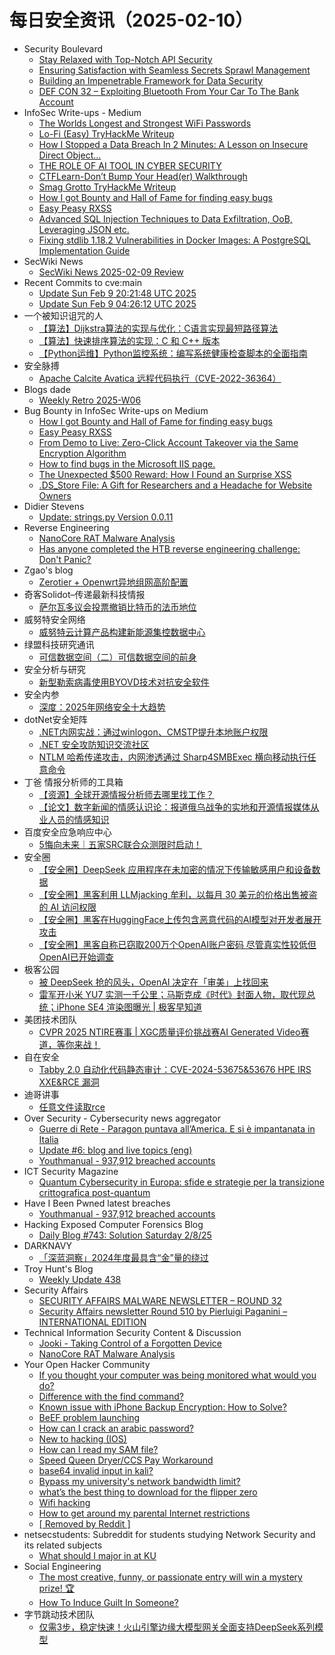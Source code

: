 # 每日安全资讯（2025-02-10）

- Security Boulevard
  - [Stay Relaxed with Top-Notch API Security](https://securityboulevard.com/2025/02/stay-relaxed-with-top-notch-api-security/)
  - [Ensuring Satisfaction with Seamless Secrets Sprawl Management](https://securityboulevard.com/2025/02/ensuring-satisfaction-with-seamless-secrets-sprawl-management/)
  - [Building an Impenetrable Framework for Data Security](https://securityboulevard.com/2025/02/building-an-impenetrable-framework-for-data-security/)
  - [DEF CON 32 –  Exploiting Bluetooth From Your Car To The Bank Account](https://securityboulevard.com/2025/02/def-con-32-exploiting-bluetooth-from-your-car-to-the-bank-account/)
- InfoSec Write-ups - Medium
  - [The Worlds Longest and Strongest WiFi Passwords](https://infosecwriteups.com/the-worlds-longest-and-strongest-wifi-passwords-3d59292a9661?source=rss----7b722bfd1b8d---4)
  - [Lo-Fi (Easy) TryHackMe Writeup](https://infosecwriteups.com/lo-fi-easy-tryhackme-writeup-a46b4e303bfc?source=rss----7b722bfd1b8d---4)
  - [How I Stopped a Data Breach In 2 Minutes: A Lesson on Insecure Direct Object…](https://infosecwriteups.com/how-i-stopped-a-data-breach-in-2-minutes-a-lesson-on-insecure-direct-object-1b4d08443ab7?source=rss----7b722bfd1b8d---4)
  - [THE ROLE OF AI TOOL IN CYBER SECURITY](https://infosecwriteups.com/the-role-of-ai-tool-in-cyber-security-f13dbb787418?source=rss----7b722bfd1b8d---4)
  - [CTFLearn-Don’t Bump Your Head(er) Walkthrough](https://infosecwriteups.com/ctflearn-dont-bump-your-head-er-walkthrough-bad20c66b96c?source=rss----7b722bfd1b8d---4)
  - [Smag Grotto TryHackMe Writeup](https://infosecwriteups.com/smag-grotto-tryhackme-writeup-1018f5ad17df?source=rss----7b722bfd1b8d---4)
  - [How I got Bounty and Hall of Fame for finding easy bugs](https://infosecwriteups.com/how-i-got-bounty-and-hall-of-fame-for-finding-easy-bugs-1a72aefe6c3a?source=rss----7b722bfd1b8d---4)
  - [Easy Peasy RXSS](https://infosecwriteups.com/easy-peasy-rxss-2f4bb1ec1d38?source=rss----7b722bfd1b8d---4)
  - [Advanced SQL Injection Techniques to Data Exfiltration, OoB, Leveraging JSON etc.](https://infosecwriteups.com/advanced-sql-injection-techniques-to-data-exfiltration-oob-leveraging-json-etc-00666c62c92b?source=rss----7b722bfd1b8d---4)
  - [Fixing stdlib 1.18.2 Vulnerabilities in Docker Images: A PostgreSQL Implementation Guide](https://infosecwriteups.com/fixing-stdlib-1-18-2-vulnerabilities-in-docker-images-a-postgresql-implementation-guide-358183e0dd76?source=rss----7b722bfd1b8d---4)
- SecWiki News
  - [SecWiki News 2025-02-09 Review](http://www.sec-wiki.com/?2025-02-09)
- Recent Commits to cve:main
  - [Update Sun Feb  9 20:21:48 UTC 2025](https://github.com/trickest/cve/commit/d948a7cf34bc8923f455a5231430413c5e8378b3)
  - [Update Sun Feb  9 04:26:12 UTC 2025](https://github.com/trickest/cve/commit/79551dae2c939ce01a58505cd3b7cd5aeb0b186d)
- 一个被知识诅咒的人
  - [【算法】Dijkstra算法的实现与优化：C语言实现最短路径算法](https://blog.csdn.net/nokiaguy/article/details/145531502)
  - [【算法】快速排序算法的实现：C 和 C++ 版本](https://blog.csdn.net/nokiaguy/article/details/145531407)
  - [【Python运维】Python监控系统：编写系统健康检查脚本的全面指南](https://blog.csdn.net/nokiaguy/article/details/145531240)
- 安全脉搏
  - [Apache Calcite Avatica 远程代码执行（CVE-2022-36364）](https://www.secpulse.com/archives/205880.html)
- Blogs  dade
  - [Weekly Retro 2025-W06](https://0xda.de/blog/2025/02/weekly-retro-2025-w06/)
- Bug Bounty in InfoSec Write-ups on Medium
  - [How I got Bounty and Hall of Fame for finding easy bugs](https://infosecwriteups.com/how-i-got-bounty-and-hall-of-fame-for-finding-easy-bugs-1a72aefe6c3a?source=rss----7b722bfd1b8d--bug_bounty)
  - [Easy Peasy RXSS](https://infosecwriteups.com/easy-peasy-rxss-2f4bb1ec1d38?source=rss----7b722bfd1b8d--bug_bounty)
  - [From Demo to Live: Zero-Click Account Takeover via the Same Encryption Algorithm](https://infosecwriteups.com/from-demo-to-live-zero-click-account-takeover-via-the-same-encryption-algorithm-38b6cabfb21e?source=rss----7b722bfd1b8d--bug_bounty)
  - [How to find bugs in the Microsoft IIS page.](https://infosecwriteups.com/how-to-find-bugs-in-the-microsoft-iis-page-120c2050b66f?source=rss----7b722bfd1b8d--bug_bounty)
  - [The Unexpected $500 Reward: How I Found an Surprise XSS](https://infosecwriteups.com/from-boredom-to-bounty-the-story-of-a-surprise-xss-get-reward-500-e32dfb879bfd?source=rss----7b722bfd1b8d--bug_bounty)
  - [.DS_Store File: A Gift for Researchers and a Headache for Website Owners](https://infosecwriteups.com/ds-store-file-a-gift-for-researchers-and-a-headache-for-website-owners-219724b99043?source=rss----7b722bfd1b8d--bug_bounty)
- Didier Stevens
  - [Update: strings.py Version 0.0.11](https://blog.didierstevens.com/2025/02/09/update-strings-py-version-0-0-11/)
- Reverse Engineering
  - [NanoCore RAT Malware Analysis](https://www.reddit.com/r/ReverseEngineering/comments/1iln9rr/nanocore_rat_malware_analysis/)
  - [Has anyone completed the HTB reverse engineering challenge: Don't Panic?](https://www.reddit.com/r/ReverseEngineering/comments/1ildrna/has_anyone_completed_the_htb_reverse_engineering/)
- Zgao's blog
  - [Zerotier + Openwrt异地组网高阶配置](https://zgao.top/zerotier-openwrt%e5%bc%82%e5%9c%b0%e7%bb%84%e7%bd%91%e9%ab%98%e9%98%b6%e9%85%8d%e7%bd%ae/)
- 奇客Solidot–传递最新科技情报
  - [萨尔瓦多议会投票撤销比特币的法币地位](https://www.solidot.org/story?sid=80510)
- 威努特安全网络
  - [威努特云计算产品构建新能源集控数据中心](https://mp.weixin.qq.com/s?__biz=MzAwNTgyODU3NQ==&mid=2651131017&idx=1&sn=47e8653ac4eff0a9837f1188282a7705&chksm=80e71639b7909f2f4d0bf01a7b66303cf81e944903c9d8160333b0f46956336e88fe2c521599&scene=58&subscene=0#rd)
- 绿盟科技研究通讯
  - [可信数据空间（二）可信数据空间的前身](https://mp.weixin.qq.com/s?__biz=MzIyODYzNTU2OA==&mid=2247498296&idx=1&sn=84bf1f26f61e83a746656ac324e50dc5&chksm=e84c5ce7df3bd5f133797799a926f6b9de7fcc7ece0cf24e47c9f3c5bec3a8d87edadb0dd363&scene=58&subscene=0#rd)
- 安全分析与研究
  - [新型勒索病毒使用BYOVD技术对抗安全软件](https://mp.weixin.qq.com/s?__biz=MzA4ODEyODA3MQ==&mid=2247490399&idx=1&sn=4930eda061bf1e37abec8fd94f44feee&chksm=902fb477a7583d618495f2c77cad732142e3f8f7ec8411ac345df2da14b284c288843989ddb0&scene=58&subscene=0#rd)
- 安全内参
  - [深度：2025年网络安全十大趋势](https://mp.weixin.qq.com/s?__biz=MzI4NDY2MDMwMw==&mid=2247513679&idx=1&sn=92b5f95ce6b11660af94755528a4d8d7&chksm=ebfaf16fdc8d787941391e32674e266081dbc2715ed2c80f7a053be138ce6387ab8c07debd63&scene=58&subscene=0#rd)
- dotNet安全矩阵
  - [.NET内网实战：通过winlogon、CMSTP提升本地账户权限](https://mp.weixin.qq.com/s?__biz=MzUyOTc3NTQ5MA==&mid=2247498840&idx=1&sn=77d51a59d3cf75aa131a876a2692776d&chksm=fa5952b5cd2edba334596c7d8a89a1c12e8345124572eefae4410022b000563bc499d5d216af&scene=58&subscene=0#rd)
  - [.NET 安全攻防知识交流社区](https://mp.weixin.qq.com/s?__biz=MzUyOTc3NTQ5MA==&mid=2247498840&idx=2&sn=bc3ff19d3718df098a331349c61f5233&chksm=fa5952b5cd2edba31d9fad659eb9aa16ab2c32f455c8b91114cb4ac475ab04cde2c128ace703&scene=58&subscene=0#rd)
  - [NTLM 哈希传递攻击，内网渗透通过 Sharp4SMBExec 横向移动执行任意命令](https://mp.weixin.qq.com/s?__biz=MzUyOTc3NTQ5MA==&mid=2247498840&idx=3&sn=604ee5de2a575ec4fea6042ec9e662ce&chksm=fa5952b5cd2edba3474877b4ceb20716a0265adf257a987c8e1a19d43a83661978f973bd7fdf&scene=58&subscene=0#rd)
- 丁爸 情报分析师的工具箱
  - [【资源】全球开源情报分析师去哪里找工作？](https://mp.weixin.qq.com/s?__biz=MzI2MTE0NTE3Mw==&mid=2651148930&idx=1&sn=feb07a1b42da5eeefd01933952ee5c14&chksm=f1af25b8c6d8acae876061e08753a30dcc4ac4cf395237267b792046eccda8f60b9dc517b95b&scene=58&subscene=0#rd)
  - [【论文】数字新闻的情感认识论：报道俄乌战争的实地和开源情报媒体从业人员的情感知识](https://mp.weixin.qq.com/s?__biz=MzI2MTE0NTE3Mw==&mid=2651148930&idx=2&sn=938416c4ddf7b9286ebb8dd483490ba0&chksm=f1af25b8c6d8acaea959185e2311eafacf9b04a9338720115d31100d6ec454b09b5e7a6f3946&scene=58&subscene=0#rd)
- 百度安全应急响应中心
  - [5悔向未来｜五家SRC联合众测限时启动！](https://mp.weixin.qq.com/s?__biz=MzA4ODc0MTIwMw==&mid=2652542200&idx=1&sn=e37ada7eb93f83a05ab26e2a35fba45a&chksm=8bcbb0c4bcbc39d2eccccd5a90249582656c3a4fd765480f673a244c9d009fa4d808f29af509&scene=58&subscene=0#rd)
- 安全圈
  - [【安全圈】DeepSeek 应用程序在未加密的情况下传输敏感用户和设备数据](https://mp.weixin.qq.com/s?__biz=MzIzMzE4NDU1OQ==&mid=2652067721&idx=1&sn=fd6e5278ffdaa6a2bc2cd75bf7489edf&chksm=f36e7bc9c419f2df4d8a72f54ec4dc4cdfd3621f7189b92a33134a7d7146e22426def0ebbe41&scene=58&subscene=0#rd)
  - [【安全圈】黑客利用 LLMjacking 牟利，以每月 30 美元的价格出售被盗的 AI 访问权限](https://mp.weixin.qq.com/s?__biz=MzIzMzE4NDU1OQ==&mid=2652067721&idx=2&sn=6318faf5565268c7590c5ce1ffbb4f9d&chksm=f36e7bc9c419f2df79f0bff1044125b2ea3f5b89c4c66c5baf6ad9fb88dfab28073d13427fff&scene=58&subscene=0#rd)
  - [【安全圈】黑客在HuggingFace上传包含恶意代码的AI模型对开发者展开攻击](https://mp.weixin.qq.com/s?__biz=MzIzMzE4NDU1OQ==&mid=2652067721&idx=3&sn=e5e71e4b9b41dab1cc4c012bcce9bb59&chksm=f36e7bc9c419f2df607b73260b05a18d1568a973f3bf4ef39f907f48f4256fa81aa4051de938&scene=58&subscene=0#rd)
  - [【安全圈】黑客自称已窃取200万个OpenAI账户密码 尽管真实性较低但OpenAI已开始调查](https://mp.weixin.qq.com/s?__biz=MzIzMzE4NDU1OQ==&mid=2652067721&idx=4&sn=70968a89dcf0fbff489578b79be5a169&chksm=f36e7bc9c419f2df4365c36fb2449cc294fbbecabf7c60b45047de7aa7671be362bb86e8c151&scene=58&subscene=0#rd)
- 极客公园
  - [被 DeepSeek 抢的风头，OpenAI 决定在「审美」上找回来](https://mp.weixin.qq.com/s?__biz=MTMwNDMwODQ0MQ==&mid=2653073534&idx=1&sn=e8bdc10daccd5d6259e9e773d8e248ae&chksm=7e57cdc8492044de0ac920c6af5996a0296fdddf533766a7ed66ca48df5ecbe3274f0e416656&scene=58&subscene=0#rd)
  - [雷军开小米 YU7 实测一千公里；马斯克成《时代》封面人物，取代现总统；iPhone SE4 渲染图曝光 | 极客早知道](https://mp.weixin.qq.com/s?__biz=MTMwNDMwODQ0MQ==&mid=2653073533&idx=1&sn=27cab72c61d06e5ad19147c841517b98&chksm=7e57cdcb492044dda970cdac31fd17471f11f6e62a45fafa2d07a2b63d6550c2320611fd3a26&scene=58&subscene=0#rd)
- 美团技术团队
  - [CVPR 2025 NTIRE赛事 |  XGC质量评价挑战赛AI Generated Video赛道，等你来战！](https://mp.weixin.qq.com/s?__biz=MjM5NjQ5MTI5OA==&mid=2651779786&idx=1&sn=e916cd0a8e1f153de64cb03191dbcb34&chksm=bd122b878a65a291fe1c423a6ae3af7d8d3133d254b5650cf686710e0fe112e080397d890638&scene=58&subscene=0#rd)
- 自在安全
  - [Tabby 2.0 自动化代码静态审计：CVE-2024-53675&53676 HPE IRS XXE&RCE 漏洞](https://mp.weixin.qq.com/s?__biz=Mzk0NTU5Mjg0Ng==&mid=2247491543&idx=1&sn=fdd2ab29e1c8feebb02ea202f932be76&chksm=c31250b6f465d9a02969ec3c011f12efec9dd17ce0803a4e62053f8d444aaeb8e6665fb715b3&scene=58&subscene=0#rd)
- 迪哥讲事
  - [任意文件读取rce](https://mp.weixin.qq.com/s?__biz=MzIzMTIzNTM0MA==&mid=2247497057&idx=1&sn=42c4340829ae711582db88434152f996&chksm=e8a5ff02dfd2761440e3cd7b38f1a2a845e5a66ac40336e851191a7ed141d130c8c8df1efc33&scene=58&subscene=0#rd)
- Over Security - Cybersecurity news aggregator
  - [Guerre di Rete - Paragon puntava all’America. E si è impantanata in Italia](https://guerredirete.substack.com/p/guerre-di-rete-paragon-puntava-allamerica)
  - [Update #6: blog and live topics (eng)](https://roccosicilia.com/2025/01/24/update-6-blog-and-live-topics-eng/)
  - [Youthmanual - 937,912 breached accounts](https://haveibeenpwned.com/PwnedWebsites#Youthmanual)
- ICT Security Magazine
  - [Quantum Cybersecurity in Europa: sfide e strategie per la transizione crittografica post-quantum](https://www.ictsecuritymagazine.com/articoli/quantum-cybersecurity-europa/)
- Have I Been Pwned latest breaches
  - [Youthmanual - 937,912 breached accounts](https://haveibeenpwned.com/PwnedWebsites#Youthmanual)
- Hacking Exposed Computer Forensics Blog
  - [Daily Blog #743: Solution Saturday 2/8/25](https://www.hecfblog.com/2025/02/daily-blog-743-solution-saturday-2825.html)
- DARKNAVY
  - [「深蓝洞察」2024年度最具含“金”量的绕过](https://mp.weixin.qq.com/s?__biz=MzkyMjM5MTk3NQ==&mid=2247486794&idx=1&sn=291ca12b2b00c65016e7605dcca19c82&chksm=c1f44982f683c09438484b00bc6703eec12e4bafbceab3e3c0605726e1c369aa71bbf7f7a133&scene=58&subscene=0#rd)
- Troy Hunt's Blog
  - [Weekly Update 438](https://www.troyhunt.com/weekly-update-438/)
- Security Affairs
  - [SECURITY AFFAIRS MALWARE NEWSLETTER – ROUND 32](https://securityaffairs.com/174025/malware/security-affairs-malware-newsletter-round-32.html)
  - [Security Affairs newsletter Round 510 by Pierluigi Paganini – INTERNATIONAL EDITION](https://securityaffairs.com/174019/breaking-news/security-affairs-newsletter-round-510-by-pierluigi-paganini-international-edition.html)
- Technical Information Security Content & Discussion
  - [Jooki - Taking Control of a Forgotten Device](https://www.reddit.com/r/netsec/comments/1ilr4nz/jooki_taking_control_of_a_forgotten_device/)
  - [NanoCore RAT Malware Analysis](https://www.reddit.com/r/netsec/comments/1iln6zc/nanocore_rat_malware_analysis/)
- Your Open Hacker Community
  - [If you thought your computer was being monitored what would you do?](https://www.reddit.com/r/HowToHack/comments/1ilsstt/if_you_thought_your_computer_was_being_monitored/)
  - [Difference with the find command?](https://www.reddit.com/r/HowToHack/comments/1ilanql/difference_with_the_find_command/)
  - [Known issue with iPhone Backup Encryption: How to Solve?](https://www.reddit.com/r/HowToHack/comments/1ilj06g/known_issue_with_iphone_backup_encryption_how_to/)
  - [BeEF problem launching](https://www.reddit.com/r/HowToHack/comments/1ilif3t/beef_problem_launching/)
  - [How can I crack an arabic password?](https://www.reddit.com/r/HowToHack/comments/1il9snl/how_can_i_crack_an_arabic_password/)
  - [New to hacking (IOS)](https://www.reddit.com/r/HowToHack/comments/1ilkgzl/new_to_hacking_ios/)
  - [How can I read my SAM file?](https://www.reddit.com/r/HowToHack/comments/1ildsad/how_can_i_read_my_sam_file/)
  - [Speed Queen Dryer/CCS Pay Workaround](https://www.reddit.com/r/HowToHack/comments/1il1nbd/speed_queen_dryerccs_pay_workaround/)
  - [base64 invalid input in kali?](https://www.reddit.com/r/HowToHack/comments/1ilax7v/base64_invalid_input_in_kali/)
  - [Bypass my university's network bandwidth limit?](https://www.reddit.com/r/HowToHack/comments/1iljtj1/bypass_my_universitys_network_bandwidth_limit/)
  - [what’s the best thing to download for the flipper zero](https://www.reddit.com/r/HowToHack/comments/1il5ayq/whats_the_best_thing_to_download_for_the_flipper/)
  - [Wifi hacking](https://www.reddit.com/r/HowToHack/comments/1ilf0hd/wifi_hacking/)
  - [How to get around my parental Internet restrictions](https://www.reddit.com/r/HowToHack/comments/1il2xbf/how_to_get_around_my_parental_internet/)
  - [[ Removed by Reddit ]](https://www.reddit.com/r/HowToHack/comments/1ilafpy/removed_by_reddit/)
- netsecstudents: Subreddit for students studying Network Security and its related subjects
  - [What should I major in at KU](https://www.reddit.com/r/netsecstudents/comments/1il6tpo/what_should_i_major_in_at_ku/)
- Social Engineering
  - [The most creative, funny, or passionate entry will win a mystery prize! 🏆](https://www.reddit.com/r/SocialEngineering/comments/1ilow5r/the_most_creative_funny_or_passionate_entry_will/)
  - [How To Induce Guilt In Someone?](https://www.reddit.com/r/SocialEngineering/comments/1ilc7is/how_to_induce_guilt_in_someone/)
- 字节跳动技术团队
  - [仅需3步，稳定快速！火山引擎边缘大模型网关全面支持DeepSeek系列模型](https://mp.weixin.qq.com/s?__biz=MzI1MzYzMjE0MQ==&mid=2247513209&idx=1&sn=b52678e0d4f5b4b270f5669e022fd354&chksm=e9d37f9bdea4f68db1ae10b9015f0d55258c6ff567bf233753603c2f65db4f83c70fc34dc958&scene=58&subscene=0#rd)
